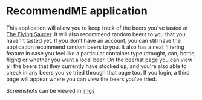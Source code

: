 # RecommendME application

This application will allow you to keep track of the beers you've tasted at [The Flying Saucer](http://www.beerknurd.com/locations/raleigh-flying-saucer). It will also recommend random beers to you that you haven't tasted yet. If you don't have an account, you can still have the application recommend random beers to you. It also has a neat filtering feature in case you feel like a particular container type (draught, can, bottle, flight) or whether you want a local beer. On the beerlist page you can view all the beers that they currently have stocked up, and you're also able to check in any beers you've tried through that page too. If you login, a third page will appear where you can view the beers you've tried.

Screenshots can be viewed in [imgs](https://github.com/ratrevorrow/RecommendMe/tree/master/imgs)
